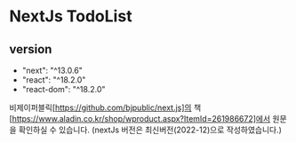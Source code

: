 # NextJs TodoList

## version

- "next": "^13.0.6"
- "react": "^18.2.0"
- "react-dom": "^18.2.0"

비제이퍼블릭[https://github.com/bjpublic/next.js]의 책[https://www.aladin.co.kr/shop/wproduct.aspx?ItemId=261986672]에서 원문을 확인하실 수 있습니다. (nextJs 버전은 최신버전(2022-12)으로 작성하였습니다.)
